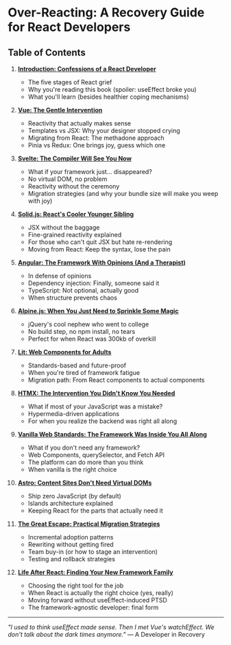 # Over-Reacting: A Recovery Guide for React Developers

## Table of Contents

1. **[Introduction: Confessions of a React Developer](01-introduction.md)**
   - The five stages of React grief
   - Why you're reading this book (spoiler: useEffect broke you)
   - What you'll learn (besides healthier coping mechanisms)

2. **[Vue: The Gentle Intervention](02-vue.md)**
   - Reactivity that actually makes sense
   - Templates vs JSX: Why your designer stopped crying
   - Migrating from React: The methadone approach
   - Pinia vs Redux: One brings joy, guess which one

3. **[Svelte: The Compiler Will See You Now](03-svelte.md)**
   - What if your framework just... disappeared?
   - No virtual DOM, no problem
   - Reactivity without the ceremony
   - Migration strategies (and why your bundle size will make you weep with joy)

4. **[Solid.js: React's Cooler Younger Sibling](04-solid.md)**
   - JSX without the baggage
   - Fine-grained reactivity explained
   - For those who can't quit JSX but hate re-rendering
   - Moving from React: Keep the syntax, lose the pain

5. **[Angular: The Framework With Opinions (And a Therapist)](05-angular.md)**
   - In defense of opinions
   - Dependency injection: Finally, someone said it
   - TypeScript: Not optional, actually good
   - When structure prevents chaos

6. **[Alpine.js: When You Just Need to Sprinkle Some Magic](06-alpine.md)**
   - jQuery's cool nephew who went to college
   - No build step, no npm install, no tears
   - Perfect for when React was 300kb of overkill

7. **[Lit: Web Components for Adults](07-lit.md)**
   - Standards-based and future-proof
   - When you're tired of framework fatigue
   - Migration path: From React components to actual components

8. **[HTMX: The Intervention You Didn't Know You Needed](08-htmx.md)**
   - What if most of your JavaScript was a mistake?
   - Hypermedia-driven applications
   - For when you realize the backend was right all along

9. **[Vanilla Web Standards: The Framework Was Inside You All Along](09-vanilla-web.md)**
   - What if you don't need any framework?
   - Web Components, querySelector, and Fetch API
   - The platform can do more than you think
   - When vanilla is the right choice

10. **[Astro: Content Sites Don't Need Virtual DOMs](10-astro.md)**
    - Ship zero JavaScript (by default)
    - Islands architecture explained
    - Keeping React for the parts that actually need it

11. **[The Great Escape: Practical Migration Strategies](11-migration-strategies.md)**
    - Incremental adoption patterns
    - Rewriting without getting fired
    - Team buy-in (or how to stage an intervention)
    - Testing and rollback strategies

12. **[Life After React: Finding Your New Framework Family](12-conclusion.md)**
    - Choosing the right tool for the job
    - When React is actually the right choice (yes, really)
    - Moving forward without useEffect-induced PTSD
    - The framework-agnostic developer: final form

---

*"I used to think useEffect made sense. Then I met Vue's watchEffect. We don't talk about the dark times anymore."*
— A Developer in Recovery
